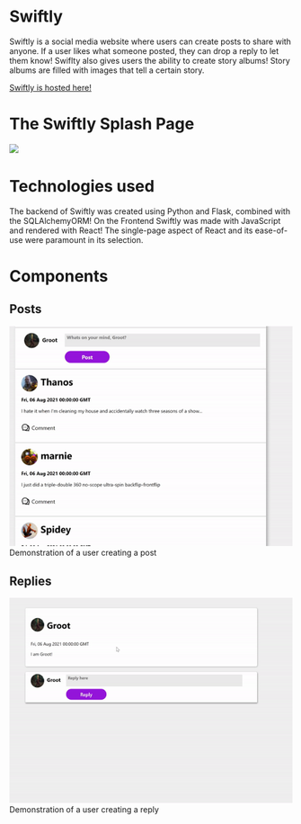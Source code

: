 # Swiftly

Swiftly is a social media website where users can create posts to share with anyone. If a user likes what someone posted, they can drop a reply to let them know! Swiflty also gives users the ability to create story albums! Story albums are filled with images that tell a certain story.  

[Swiftly is hosted here!](https://theswiftlyapp.herokuapp.com/)

# The Swiftly Splash Page
![](https://github.com/Machaelmus/Swiftly/blob/main/SwiftlyHomePage.PNG)

# Technologies used
The backend of Swiftly was created using Python and Flask, combined with the SQLAlchemyORM! On the Frontend Swiftly was made with JavaScript and rendered with React! The single-page aspect of React and its ease-of-use were paramount in its selection. 

# Components
## Posts
![](https://github.com/Machaelmus/Swiftly/blob/main/MakingAPostGIF.gif)
Demonstration of a user creating a post

## Replies
![](https://github.com/Machaelmus/Swiftly/blob/main/MakingAReplyGIF.gif)
Demonstration of a user creating a reply

